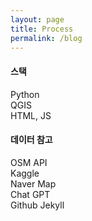 ```yaml
---
layout: page
title: Process
permalink: /blog
---
```

#### 스택
Python<br>
QGIS<br>
HTML, JS<br>

#### 데이터 참고
OSM API<br>
Kaggle<br>
Naver Map<br>
Chat GPT<br>
Github Jekyll<br>
